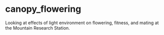 # canopy_flowering
Looking at effects of light environment on flowering, fitness, and mating at the Mountain Research Station.
